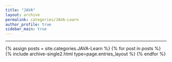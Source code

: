 ```yaml
---
title: "JAVA"
layout: archive
permalink: categories/JAVA-Learn
author_profile: true
sidebar_main: true
---
```




***

{% assign posts = site.categories.JAVA-Learn %}
{% for post in posts %} {% include archive-single2.html type=page.entries_layout %} {% endfor %}